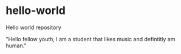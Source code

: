 # hello-world
Hello world repository

"Hello fellow youth, I am a student that likes music and defintitly am human."
